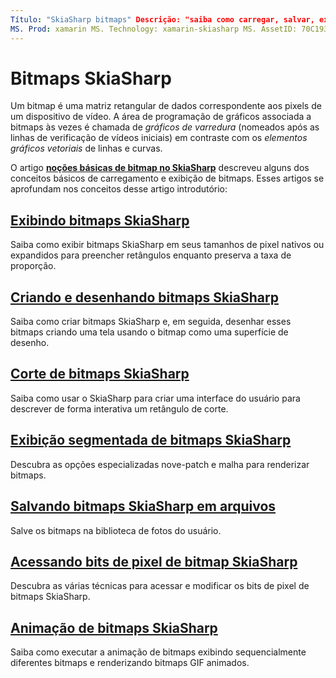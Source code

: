 ```yaml
---
Título: "SkiaSharp bitmaps" Descrição: "saiba como carregar, salvar, exibir, criar, desenhar, animar e acessar os bits de bitmaps do SkiaSharp".
MS. Prod: xamarin MS. Technology: xamarin-skiasharp MS. AssetID: 70C19370-157A-4B1B-9532-F77E32AC21BC autor: davidbritch MS. Author: dabritch MS. Date: 07/17/2018 no-loc: [ Xamarin.Forms , Xamarin.Essentials ]
---
```


# <a name="skiasharp-bitmaps"></a>Bitmaps SkiaSharp

Um bitmap é uma matriz retangular de dados correspondente aos pixels de um dispositivo de vídeo. A área de programação de gráficos associada a bitmaps às vezes é chamada de _gráficos de varredura_ (nomeados após as linhas de verificação de vídeos iniciais) em contraste com os _elementos gráficos vetoriais_ de linhas e curvas. 

O artigo **[noções básicas de bitmap no SkiaSharp](../basics/bitmaps.md)** descreveu alguns dos conceitos básicos de carregamento e exibição de bitmaps. Esses artigos se aprofundam nos conceitos desse artigo introdutório:

## <a name="displaying-skiasharp-bitmaps"></a>[Exibindo bitmaps SkiaSharp](displaying.md)

Saiba como exibir bitmaps SkiaSharp em seus tamanhos de pixel nativos ou expandidos para preencher retângulos enquanto preserva a taxa de proporção.

## <a name="creating-and-drawing-on-skiasharp-bitmaps"></a>[Criando e desenhando bitmaps SkiaSharp](drawing.md)

Saiba como criar bitmaps SkiaSharp e, em seguida, desenhar esses bitmaps criando uma tela usando o bitmap como uma superfície de desenho.

## <a name="cropping-skiasharp-bitmaps"></a>[Corte de bitmaps SkiaSharp](cropping.md)

Saiba como usar o SkiaSharp para criar uma interface do usuário para descrever de forma interativa um retângulo de corte.

## <a name="segmented-display-of-skiasharp-bitmaps"></a>[Exibição segmentada de bitmaps SkiaSharp](segmented.md)

Descubra as opções especializadas nove-patch e malha para renderizar bitmaps.

## <a name="saving-skiasharp-bitmaps-to-files"></a>[Salvando bitmaps SkiaSharp em arquivos](saving.md)

Salve os bitmaps na biblioteca de fotos do usuário.

## <a name="accessing-skiasharp-bitmap-pixel-bits"></a>[Acessando bits de pixel de bitmap SkiaSharp](pixel-bits.md)

Descubra as várias técnicas para acessar e modificar os bits de pixel de bitmaps SkiaSharp.

## <a name="animating-skiasharp-bitmaps"></a>[Animação de bitmaps SkiaSharp](animating.md)

Saiba como executar a animação de bitmaps exibindo sequencialmente diferentes bitmaps e renderizando bitmaps GIF animados.
